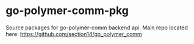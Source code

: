 # go-polymer-comm-pkg

Source packages for go-polymer-comm backend api. Main repo located here: https://github.com/section14/go_polymer_comm
